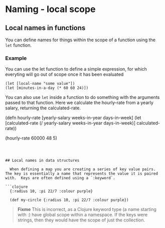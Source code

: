 # Naming - local scope


## Local names in functions
  You can define names for things within the scope of a function using the `let` function.


### Example

You can use the let function to define a simple expression, for which everyting will go out of scope once it has been evaluated

```
(let [local-name "some value"])
(let [minutes-in-a-day (* 60 60 24)])
```

You can also use `let` inside a function to do something with the arguments passed to that function.  Here we calculate the hourly-rate from a yearly salary, returning the calculated-rate.


(defn hourly-rate [yearly-salary weeks-in-year days-in-week]
  (let [calculated-rate (/ yearly-salary weeks-in-year days-in-week)]
    calculated-rate))

(hourly-rate 60000 48 5)
```



## Local names in data structures

  When defining a map you are creating a series of key value pairs.  The key is essentially a name that represents the value it is paired with.  Keys are often defined using a `:keyword`.

```clojure
  {:radius 10, :pi 22/7 :colour purple}

  (def my-circle {:radius 10, :pi 22/7 :colour purple})
```

> **Fixme** This is incorrect, as a Clojure keyword type (a name starting with :) have global scope within a namespace.  If the keys were strings, then they would have the scope of just the collection.
